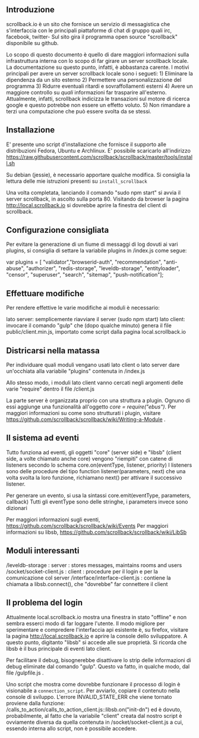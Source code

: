 Introduzione
------------
scrollback.io è un sito che fornisce un servizio di messagistica che
s'interfaccia con le principali piattaforme di chat di gruppo quali
irc, facebook, twitter- Sul sito gira il programma open source
"scrollback" disponibile su github.

Lo scopo di questo documento è quello di dare maggiori informazioni
sulla infrastruttura interna con lo scopo di far girare un server
scrollback locale. La documentazione su questo punto, infatti, è
abbastanza carente.
I motivi principali per avere un server scrollback locale sono i segueti:
    1) Eliminare la dipendenza da un sito esterno
    2) Permettere una personalizzazione del programma
    3) Ridurre eventuali ritardi e sovraffollamenti esterni
    4) Avere un maggiore controllo su *quali* informazioni far
       trasparire all'esterno. Attualmente, infatti, scrollback
       indicizza le transazioni sul motore di ricerca google e
       questo potrebbe non essere un effetto voluto.
    5) Non rimandare a terzi una computazione che può essere svolta
       da se stessi.

Installazione
-------------
E' presente uno script d'installazione che fornisce il supporto alle
distribuzioni Fedora, Ubuntu e Archlinux. E' possibile scaricarlo all'indirizzo
https://raw.githubusercontent.com/scrollback/scrollback/master/tools/install.sh

Su debian (jessie), è necessario apportare qualche modifica. Si consiglia
la lettura delle mie istruzioni presenti su `install_scrollback`

Una volta completata, lanciando il comando "sudo npm start" si avvia
il server scrollback, in ascolto sulla porta 80. Visitando da browser
la pagina http://local.scrollback.io si dovrebbe aprire la finestra
del client di scrollback.

Configurazione consigliata
--------------------------
Per evitare la generazione di un fiume di messaggi di log dovuti ai
vari plugins, si consiglia di settare la variabile plugins in /index.js
come segue:

var plugins = [ "validator","browserid-auth", "recommendation", "anti-abuse",
			   "authorizer", "redis-storage",  "leveldb-storage",
			   "entityloader", "censor", "superuser", "search", "sitemap",
			   "push-notification"];

Effettuare modifiche
--------------------
Per rendere effettive le varie modifiche ai moduli è necessario:

lato server: semplicemente riavviare il server (sudo npm start)
lato client: invocare il comando "gulp" che (dopo qualche minuto)
             genera il file public/client.min.js, importato come script
             dalla pagina local.scrollback.io

Districarsi nella matassa
-------------------------
Per individuare quali moduli vengano usati lato client o lato server
dare un'occhiata alla variabile "plugins" contenuta in /index.js

Allo stesso modo, i moduli lato client vanno cercati negli argomenti
delle varie "require" dentro il file /client.js

La parte server è organizzata proprio con una struttura a plugin.
Ognuno di essi aggiunge una funzionalità all'oggetto
*core = require("ebus")*. Per maggiori informazioni su come sono
strutturati i plugin, visitare https://github.com/scrollback/scrollback/wiki/Writing-a-Module .

Il sistema ad eventi
--------------------
Tutto funziona ad eventi, gli oggetti "core" (server side) e "libsb"
(client side, a volte chiamato anche core) vengono "riempiti" con
catene di listeners secondo lo schema
    core.on(eventType, listener, priority)
I listeners sono delle procedure del tipo
    function listener(parameters, next)
che una volta svolta la loro funzione, richiamano next() per attivare
il successivo listener.

Per generare un evento, si usa la sintassi
    core.emit(eventType, parameters, callback)
Tutti gli eventType sono delle stringhe, i parameters invece sono dizionari

Per maggiori informazioni sugli eventi, https://github.com/scrollback/scrollback/wiki/Events
Per maggiori informazioni su libsb, https://github.com/scrollback/scrollback/wiki/LibSb

Moduli interessanti
-------------------
/leveldb-storage : server : stores messages, maintains rooms and users
/socket/socket-client.js : client : procedure per il login e per la comunicazione col server
/interface/interface-client.js : contiene la chiamata a libsb.connect(), che "dovrebbe" far connettere il client

Il problema del login
---------------------
Attualmente local.scrollback.io mostra una finestra in stato "offline" e
non sembra esserci modo di far loggare l'utente. Il modo migliore per
sperimentare e compredere l'interfaccia api esistente è, su firefox,
visitare la pagina http://local.scrollback.io e aprire la console
dello sviluppatore. A questo punto, digitanto "libsb" si accede
alle sue proprietà. Si ricorda che libsb è il bus principale di
eventi lato client.

Per facilitare il debug, bisognerebbe disattivare lo strip delle
informazioni di debug eliminate dal comando "gulp". Questo va fatto,
in qualche modo, dal file /gulpfile.js .

Uno script che mostra come dovrebbe funzionare il processo di login
è visionabile a `connection_script`. Per avviarlo, copiare il contenuto
nella console di sviluppo.
L'errore INVALID_STATE_ERR che viene tornato proviene dalla funzione:
    /calls_to_action/calls_to_action_client.js::libsb.on("init-dn")
ed è dovuto, probabilmente, al fatto che la variabile "client"
creata dal nostro script è ovviamente diversa da quella contenuta in
/socket/socket-client.js a cui, essendo interna allo script, non è possibile
accedere.
